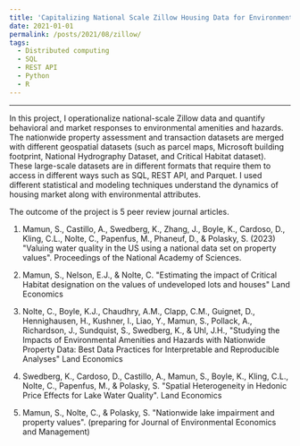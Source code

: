 ```yaml
---
title: 'Capitalizing National Scale Zillow Housing Data for Environmental Valuation'
date: 2021-01-01
permalink: /posts/2021/08/zillow/
tags:
  - Distributed computing
  - SQL
  - REST API
  - Python
  - R
---
```

______________________________

In this project, I operationalize national-scale Zillow data and quantify behavioral and market responses to environmental amenities and hazards. The nationwide property assessment and transaction datasets are merged with different geospatial datasets (such as parcel maps, Microsoft building footprint, National Hydrography Dataset, and Critical Habitat dataset). These large-scale datasets are in different formats that require them to access in different ways such as SQL, REST API, and Parquet. I used different statistical and modeling techniques understand the dynamics of housing market along with environmental attributes.

The outcome of the project is 5 peer review journal articles.

1) Mamun, S., Castillo, A., Swedberg, K., Zhang, J., Boyle, K., Cardoso, D., Kling, C.L., Nolte, C.,
Papenfus, M., Phaneuf, D., & Polasky, S. (2023) "Valuing water quality in the US using a national data
set on property values". Proceedings of the National Academy of Sciences.

2) Mamun, S., Nelson, E.J., & Nolte, C. "Estimating the impact of Critical Habitat designation on the
values of undeveloped lots and houses" Land Economics

3) Nolte, C., Boyle, K.J., Chaudhry, A.M., Clapp, C.M., Guignet, D., Hennighausen, H., Kushner, I., Liao,
Y., Mamun, S., Pollack, A., Richardson, J., Sundquist, S., Swedberg, K., & Uhl, J.H., "Studying the
Impacts of Environmental Amenities and Hazards with Nationwide Property Data: Best Data Practices
for Interpretable and Reproducible Analyses" Land Economics

4) Swedberg, K., Cardoso, D., Castillo, A., Mamun, S., Boyle, K., Kling, C.L., Nolte, C., Papenfus, M., &
Polasky, S. "Spatial Heterogeneity in Hedonic Price Effects for Lake Water Quality". Land Economics

5) Mamun, S., Nolte, C., & Polasky, S. "Nationwide lake impairment and property values". (preparing for Journal of Environmental Economics and Management)


